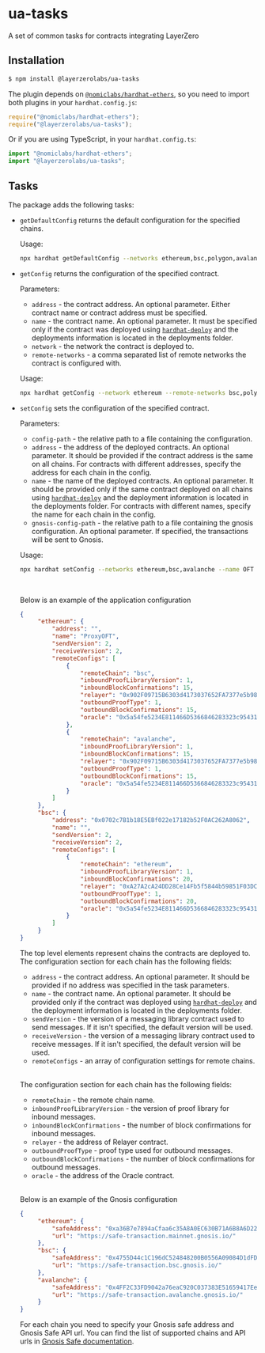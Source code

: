 # ua-tasks

A set of common tasks for contracts integrating LayerZero

## Installation

```sh
$ npm install @layerzerolabs/ua-tasks
```
The plugin depends on [`@nomiclabs/hardhat-ethers`](https://www.npmjs.com/package/@nomiclabs/hardhat-ethers), so you need to import both plugins in your `hardhat.config.js`:

```js
require("@nomiclabs/hardhat-ethers");
require("@layerzerolabs/ua-tasks");
```

Or if you are using TypeScript, in your `hardhat.config.ts`:

```ts
import "@nomiclabs/hardhat-ethers";
import "@layerzerolabs/ua-tasks";
```
## Tasks

The package adds the following tasks:

 - `getDefaultConfig` returns the default configuration for the specified chains.

	Usage:

	```sh
	npx hardhat getDefaultConfig --networks ethereum,bsc,polygon,avalanche
	```
 - `getConfig` returns the configuration of the specified contract.

	Parameters:
	- `address` - the contract address. An optional parameter. Either contract name or contract address must be specified.
	- `name` - the contract name. An optional parameter. It must be specified only if the contract was deployed using [`hardhat-deploy`](https://www.npmjs.com/package/hardhat-deploy) and the deployments information is located in the deployments folder.
	- `network` - the network the contract is deployed to.
	- `remote-networks` - a comma separated list of remote networks the contract is configured with.

	Usage:	

	```sh
	npx hardhat getConfig --network ethereum --remote-networks bsc,polygon,avalanche --name OFT
	```
- `setConfig` sets the configuration of the specified contract.
   
   Parameters:
   - `config-path` - the relative path to a file containing the configuration.
   - `address` - the address of the deployed contracts. An optional parameter. It should be provided if the contract address is the same on all chains. For contracts with different addresses, specify the address for each chain in the config. 
   - `name` - the name of the deployed contracts. An optional parameter. It should be provided only if the same contract deployed on all chains using [`hardhat-deploy`](https://www.npmjs.com/package/hardhat-deploy) and the deployment information is located in the deployments folder. For contracts with different names, specify the name for each chain in the config. 
   - `gnosis-config-path` - the relative path to a file containing the gnosis configuration. An optional parameter. If specified, the transactions will be sent to Gnosis.

   Usage:	

	```sh
	npx hardhat setConfig --networks ethereum,bsc,avalanche --name OFT --config-path "./appConfig.json" --gnosis-config-path "./gnosisConfig.json"
	```
   <br/>

   Below is an example of the application configuration
   
   ```json
   {
		"ethereum": {
			"address": "",
			"name": "ProxyOFT",
			"sendVersion": 2,
			"receiveVersion": 2,
			"remoteConfigs": [
				{
					"remoteChain": "bsc",
					"inboundProofLibraryVersion": 1,
					"inboundBlockConfirmations": 15,
					"relayer": "0x902F09715B6303d4173037652FA7377e5b98089E",
					"outboundProofType": 1,
					"outboundBlockConfirmations": 15,
					"oracle": "0x5a54fe5234E811466D5366846283323c954310B2"
				},
				{
					"remoteChain": "avalanche",
					"inboundProofLibraryVersion": 1,
					"inboundBlockConfirmations": 15,
					"relayer": "0x902F09715B6303d4173037652FA7377e5b98089E",
					"outboundProofType": 1,
					"outboundBlockConfirmations": 15,
					"oracle": "0x5a54fe5234E811466D5366846283323c954310B2"
				}
			]
		},
		"bsc": {			
			"address": "0x0702c7B1b18E5EBf022e17182b52F0AC262A8062",
			"name": "",
			"sendVersion": 2,
			"receiveVersion": 2,
			"remoteConfigs": [
				{
					"remoteChain": "ethereum",
					"inboundProofLibraryVersion": 1,
					"inboundBlockConfirmations": 20,
					"relayer": "0xA27A2cA24DD28Ce14Fb5f5844b59851F03DCf182",
					"outboundProofType": 1,
					"outboundBlockConfirmations": 20,
					"oracle": "0x5a54fe5234E811466D5366846283323c954310B2"
				}
			]
		}
   }
   ```
   The top level elements represent chains the contracts are deployed to. The configuration section for each chain has the following fields:
   - `address` - the contract address. An optional parameter. It should be provided if no address was specified in the task parameters.
   - `name` - the contract name. An optional parameter. It should be provided only if the contract was deployed using [`hardhat-deploy`](https://www.npmjs.com/package/hardhat-deploy) and the deployment information is located in the deployments folder.
   - `sendVersion` - the version of a messaging library contract used to send messages. If it isn't specified, the default version will be used.
   - `receiveVersion` - the version of a messaging library contract used to receive messages. If it isn't specified, the default version will be used.
   - `remoteConfigs` - an array of configuration settings for remote chains. 
    
   <br>

   The configuration section for each chain has the following fields:

   - `remoteChain` - the remote chain name.
   - `inboundProofLibraryVersion` - the version of proof library for inbound messages.
   - `inboundBlockConfirmations` - the number of block confirmations for inbound messages.
   - `relayer` - the address of Relayer contract.
   - `outboundProofType` - proof type used for outbound messages.
   - `outboundBlockConfirmations` - the number of block confirmations for outbound messages.
   - `oracle` - the address of the Oracle contract.

   <br>

   Below is an example of the Gnosis configuration

   ```json
   {
		"ethereum": {
			"safeAddress": "0xa36B7e7894aCfaa6c35A8A0EC630B71A6B8A6D22",
			"url": "https://safe-transaction.mainnet.gnosis.io/"
		},
		"bsc": {
			"safeAddress": "0x4755D44c1C196dC524848200B0556A09084D1dFD",
			"url": "https://safe-transaction.bsc.gnosis.io/"
		},
		"avalanche": {
			"safeAddress": "0x4FF2C33FD9042a76eaC920C037383E51659417Ee",
			"url": "https://safe-transaction.avalanche.gnosis.io/"
		}
   }
   ```
   For each chain you need to specify your Gnosis safe address and Gnosis Safe API url. You can find the list of supported chains and API urls in [Gnosis Safe documentation](https://docs.safe.global/learn/safe-core/safe-core-api/available-services).